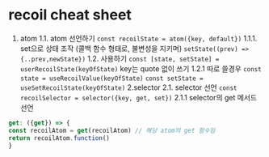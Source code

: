 # recoil cheat sheet

1. atom
1.1. atom 선언하기
`const recoilState = atom({key, default})`
1.1.1. set으로 상태 조작 (콜백 함수 형태로, 불변성을 지키며)
`setState((prev) => {..prev,newState})`
1.2. 사용하기
`const [state, setState] = userRecoilState(keyOfState)` 
key는 quote 없이 쓰기
1.2.1 따로 쓸경우
`const state = useRecoilValue(keyOfState)`
`const setState = useSetRecoilState(keyOfState)`
2.selector 
2.1. selector 선언
`const recoilSelector = selector({key, get, set})`
2.1.1 selector의 get 메서드 선언 
```js
get: ({get}) => {
const recoilAtom = get(recoilAtom) // 해당 atom의 get 함수임
return recoilAtom.function() 
}
```
